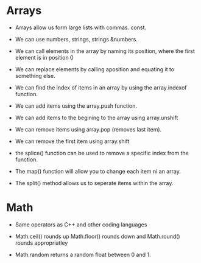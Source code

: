 # Arrays

*  Arrays allow us form large lists with commas. const. 

* We can use numbers, strings, strings &numbers. 

* We can call elements in the array by naming its position, where the first element is in position 0

* We can replace elements by calling  aposition and equating it to something else. 

* We can find the index of items in an array by using the array.indexof function. 

* We can add items using the array.push function. 

* We can add items to the begining to the array using array.unshift

* We can remove items using array.pop (removes last item). 

* We can remove the first item using array.shift

* the splice() function can be used to remove a specific index from the function. 

* The map() function will allow you to change each item ni an array. 

* The split() method allows us to seperate items within the array. 

# Math

* Same operators as C++ and other coding languages

* Math.ceil() rounds up Math.floor() rounds down and Math.round() rounds appropriatley 

* Math.random returns a random float between 0 and 1.